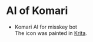 # AI of Komari
- Komari AI for misskey bot<br />
The icon was painted in [Krita](https://github.com/kde/krita).
